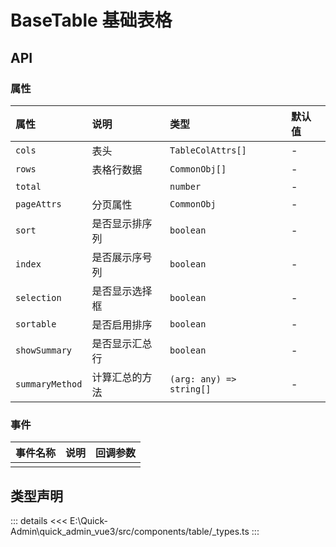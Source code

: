 # BaseTable 基础表格





## API

### 属性

|属性|说明|类型|默认值|
|:---|:---|:---|:---|
|`cols`|表头|`TableColAttrs[]`|-|
|`rows`|表格行数据|`CommonObj[]`|-|
|`total`||`number`|-|
|`pageAttrs`|分页属性|`CommonObj`|-|
|`sort`|是否显示排序列|`boolean`|-|
|`index`|是否展示序号列|`boolean`|-|
|`selection`|是否显示选择框|`boolean`|-|
|`sortable`|是否启用排序|`boolean`|-|
|`showSummary`|是否显示汇总行|`boolean`|-|
|`summaryMethod`|计算汇总的方法|`(arg: any) => string[]`|-|


### 事件

|事件名称|说明|回调参数|
|:---|:---|:---|
||||





## 类型声明
::: details
<<< E:\Quick-Admin\quick_admin_vue3/src/components/table/_types.ts
:::  


